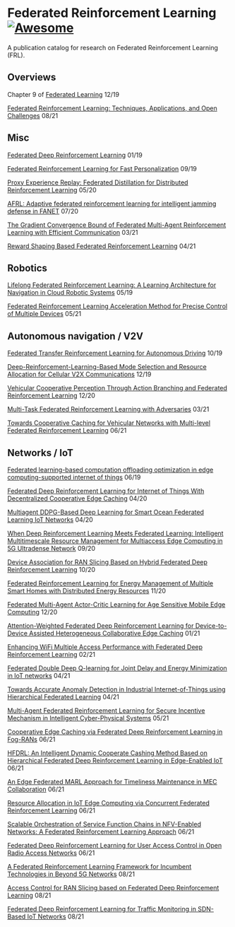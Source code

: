 # Federated Reinforcement Learning [![Awesome](https://awesome.re/badge-flat.svg)](https://awesome.re)

A publication catalog for research on Federated Reinforcement Learning (FRL).

## Overviews

Chapter 9 of [Federated Learning](https://books.google.gr/books?id=JdPGDwAAQBAJ&redir_esc=y) 12/19

[Federated Reinforcement Learning: Techniques, Applications, and Open Challenges](https://arxiv.org/abs/2108.11887) 08/21

## Misc

[Federated Deep Reinforcement Learning](https://arxiv.org/abs/1901.08277) 01/19

[Federated Reinforcement Learning for Fast Personalization](https://ieeexplore.ieee.org/document/8791693) 09/19

[Proxy Experience Replay: Federated Distillation for Distributed Reinforcement Learning](https://arxiv.org/abs/2005.06105) 05/20

[AFRL: Adaptive federated reinforcement learning for intelligent jamming defense in FANET](https://ieeexplore.ieee.org/document/9143577) 07/20


[The Gradient Convergence Bound of Federated Multi-Agent Reinforcement Learning with Efficient Communication](https://arxiv.org/abs/2103.13026) 03/21

[Reward Shaping Based Federated Reinforcement Learning](https://ieeexplore.ieee.org/document/9408573) 04/21




## Robotics

[Lifelong Federated Reinforcement Learning: A Learning Architecture for Navigation in Cloud Robotic Systems](https://arxiv.org/abs/1901.06455) 05/19

[Federated Reinforcement Learning Acceleration Method for Precise Control of Multiple Devices](https://ieeexplore.ieee.org/document/9439484) 05/21

## Autonomous navigation / V2V

[Federated Transfer Reinforcement Learning for Autonomous Driving](https://arxiv.org/abs/1910.06001) 10/19

[Deep-Reinforcement-Learning-Based Mode Selection and Resource Allocation for Cellular V2X Communications](https://ieeexplore.ieee.org/document/8944302) 12/19


[Vehicular Cooperative Perception Through Action Branching and Federated Reinforcement Learning](https://arxiv.org/abs/2012.03414) 12/20

[Multi-Task Federated Reinforcement Learning with Adversaries](https://arxiv.org/abs/2103.06473) 03/21

[Towards Cooperative Caching for Vehicular Networks with Multi-level Federated Reinforcement Learning](https://ieeexplore.ieee.org/document/9500714) 06/21

## Networks / IoT

[Federated learning-based computation offloading optimization in edge computing-supported internet of things](https://ieeexplore.ieee.org/abstract/document/8728285) 06/19 

[Federated Deep Reinforcement Learning for Internet of Things With Decentralized Cooperative Edge Caching](https://ieeexplore.ieee.org/document/9062302) 04/20

[Multiagent DDPG-Based Deep Learning for Smart Ocean Federated Learning IoT Networks](https://ieeexplore.ieee.org/document/9067847) 04/20

[When Deep Reinforcement Learning Meets Federated Learning: Intelligent Multitimescale Resource Management for Multiaccess Edge Computing in 5G Ultradense Network](https://ieeexplore.ieee.org/document/9205252) 09/20

[Device Association for RAN Slicing Based on Hybrid Federated Deep Reinforcement Learning](https://ieeexplore.ieee.org/document/9237167) 10/20


[Federated Reinforcement Learning for Energy Management of Multiple Smart Homes with Distributed Energy Resources](https://ieeexplore.ieee.org/document/9247266) 11/20

[Federated Multi-Agent Actor-Critic Learning for Age Sensitive Mobile Edge Computing](https://arxiv.org/abs/2012.14137) 12/20

[Attention-Weighted Federated Deep Reinforcement Learning for Device-to-Device Assisted Heterogeneous Collaborative Edge Caching](https://ieeexplore.ieee.org/document/9252973) 01/21


[Enhancing WiFi Multiple Access Performance with Federated Deep Reinforcement Learning](https://arxiv.org/abs/2102.07019) 02/21

[Federated Double Deep Q-learning for Joint Delay and Energy Minimization in IoT networks](https://arxiv.org/abs/2104.11320) 04/21

[Towards Accurate Anomaly Detection in Industrial Internet-of-Things using Hierarchical Federated Learning](https://ieeexplore.ieee.org/document/9409113) 04/21

[Multi-Agent Federated Reinforcement Learning for Secure Incentive Mechanism in Intelligent Cyber-Physical Systems](https://ieeexplore.ieee.org/document/9434397) 05/21

[Cooperative Edge Caching via Federated Deep Reinforcement Learning in Fog-RANs](https://ieeexplore.ieee.org/document/9473609) 06/21

[HFDRL: An Intelligent Dynamic Cooperate Cashing Method Based on Hierarchical Federated Deep Reinforcement Learning in Edge-Enabled IoT](https://ieeexplore.ieee.org/abstract/document/9447004) 06/21

[An Edge Federated MARL Approach for Timeliness Maintenance in MEC Collaboration](https://ieeexplore.ieee.org/document/9473729) 06/21

[Resource Allocation in IoT Edge Computing via Concurrent Federated Reinforcement Learning](https://ieeexplore.ieee.org/document/9454444) 06/21

[Scalable Orchestration of Service Function Chains in NFV-Enabled Networks: A Federated Reinforcement Learning Approach](https://ieeexplore.ieee.org/document/9468364) 06/21

[Federated Deep Reinforcement Learning for User Access Control in Open Radio Access Networks](https://ieeexplore.ieee.org/document/9500603) 06/21

[A Federated Reinforcement Learning Framework for Incumbent Technologies in Beyond 5G Networks](https://ieeexplore.ieee.org/abstract/document/9520344) 08/21

[Access Control for RAN Slicing based on Federated Deep Reinforcement Learning](https://ieeexplore.ieee.org/document/9500611) 08/21

[Federated Deep Reinforcement Learning for Traffic Monitoring in SDN-Based IoT Networks](https://ieeexplore.ieee.org/document/9508440) 08/21

